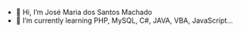 - 👋 Hi, I’m José Maria dos Santos Machado
- 🌱 I’m currently learning PHP, MySQL, C#, JAVA, VBA, JavaScript...

<!---
JoseMariadosSantosMachado/JoseMariadosSantosMachado is a ✨ special ✨ repository because its `README.md` (this file) appears on your GitHub profile.
You can click the Preview link to take a look at your changes.
--->

